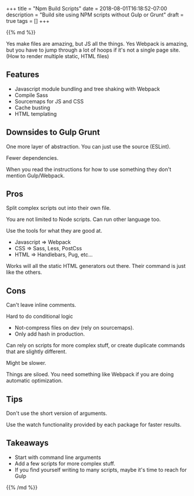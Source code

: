 +++
title = "Npm Build Scripts"
date = 2018-08-01T16:18:52-07:00
description = "Build site using NPM scripts without Gulp or Grunt"
draft = true
tags = []
+++

<div class="markdown article__column">
{{% md %}}

Yes make files are amazing, but JS all the things.
Yes Webpack is amazing, but you have to jump through a lot of hoops if it's not a single page site. (How to render multiple static, HTML files)

## Features

- Javascript module bundling and tree shaking with Webpack
- Compile Sass
- Sourcemaps for JS and CSS
- Cache busting
- HTML templating

## Downsides to Gulp Grunt

One more layer of abstraction. You can just use the source (ESLint).

Fewer dependencies.

When you read the instructions for how to use something they don't mention Gulp/Webpack.

## Pros

Split complex scripts out into their own file.

You are not limited to Node scripts. Can run other language too.

Use the tools for what they are good at.
- Javascript => Webpack
- CSS => Sass, Less, PostCss
- HTML => Handlebars, Pug, etc...

Works will all the static HTML generators out there. Their command is just like the others.

## Cons

Can't leave inline comments.

Hard to do conditional logic

- Not-compress files on dev (rely on sourcemaps).
- Only add hash in production.

Can rely on scripts for more complex stuff, or create duplicate commands that are slightly different.

Might be slower.

Things are siloed. You need something like Webpack if you are doing automatic optimization.

## Tips

Don't use the short version of arguments.

Use the watch functionality provided by each package for faster results.

## Takeaways

- Start with command line arguments
- Add a few scripts for more complex stuff.
- If you find yourself writing to many scripts, maybe it's time to reach for Gulp

{{% /md %}}
</div>
